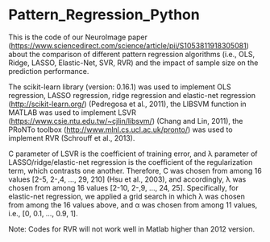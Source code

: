 # Pattern_Regression_Python

This is the code of our NeuroImage paper (https://www.sciencedirect.com/science/article/pii/S1053811918305081) about the comparison of different pattern regression algorithms (i.e., OLS, Ridge, LASSO, Elastic-Net, SVR, RVR) and the impact of sample size on the prediction performance. 

The scikit-learn library (version: 0.16.1) was used to implement OLS regression, LASSO regression, ridge regression and elastic-net regression (http://scikit-learn.org/) (Pedregosa et al., 2011), the LIBSVM function in MATLAB was used to implement LSVR (https://www.csie.ntu.edu.tw/~cjlin/libsvm/) (Chang and Lin, 2011), the PRoNTo toolbox (http://www.mlnl.cs.ucl.ac.uk/pronto/) was used to implement RVR (Schrouff et al., 2013). 

C parameter of LSVR is the coefficient of training error, and λ parameter of LASSO/ridge/elastic-net regression is the coefficient of the regularization term, which contrasts one another. Therefore, C was chosen from among 16 values [2-5, 2-,4, …, 29, 210] (Hsu et al., 2003), and accordingly, λ was chosen from among 16 values [2-10, 2-,9, …, 24, 25]. Specifically, for elastic-net regression, we applied a grid search in which λ was chosen from among the 16 values above, and α was chosen from among 11 values, i.e., [0, 0.1, …, 0.9, 1].

Note: Codes for RVR will not work well in Matlab higher than 2012 version.
